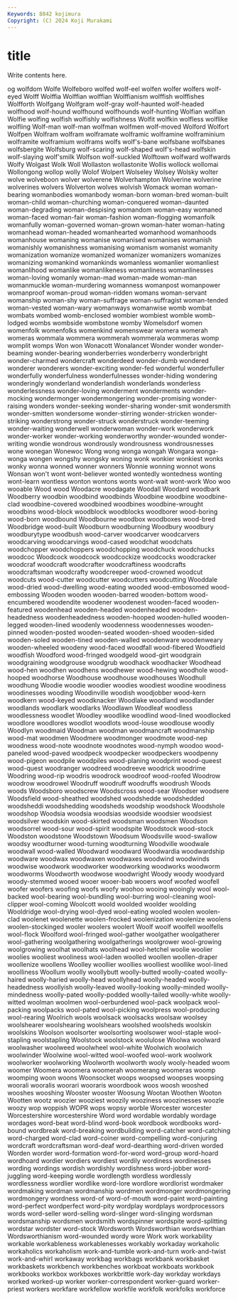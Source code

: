 ```yaml
---
Keywords: 8842 kojimura
Copyright: (C) 2024 Koji Murakami
---
```


# title

Write contents here.



og wolfdom Wolfe Wolfeboro wolfed
wolf-eel wolfen wolfer wolfers wolf-eyed Wolff Wolffia Wolffian wolffian Wolffianism
wolffish wolffishes Wolfforth Wolfgang Wolfgram wolf-gray wolf-haunted wolf-headed wolfhood wolf-hound
wolfhound wolfhounds wolf-hunting Wolfian wolfian Wolfie wolfing wolfish wolfishly wolfishness
Wolfit wolfkin wolfless wolflike wolfling Wolf-man wolf-man wolfman wolfmen wolf-moved
Wolford Wolfort Wolfpen Wolfram wolfram wolframate wolframic wolframine wolframinium wolframite
wolframium wolframs wolfs wolf's-bane wolfsbane wolfsbanes wolfsbergite Wolfsburg wolf-scaring wolf-shaped
wolf's-head wolfskin wolf-slaying wolf'smilk Wolfson wolf-suckled Wolftown wolfward wolfwards Wolfy
Wolgast Wolk Woll Wollaston wollastonite Wollis wollock wollomai Wollongong wollop
wolly Wolof Wolpert Wolseley Wolsey Wolsky wolter wolve wolveboon wolver
wolverene Wolverhampton Wolverine wolverine wolverines wolvers Wolverton wolves wolvish Womack
woman woman-bearing womanbodies womanbody woman-born woman-bred woman-built woman-child woman-churching woman-conquered
woman-daunted woman-degrading woman-despising womandom woman-easy womaned woman-faced woman-fair woman-fashion woman-flogging
womanfolk womanfully woman-governed woman-grown woman-hater woman-hating womanhead woman-headed womanhearted womanhood
womanhoods womanhouse womaning womanise womanised womanises womanish womanishly womanishness womanising
womanism womanist womanity womanization womanize womanized womanizer womanizers womanizes womanizing
womankind womankinds womanless womanlier womanliest womanlihood womanlike womanlikeness womanliness womanlinesses
woman-loving womanly woman-mad woman-made woman-man womanmuckle woman-murdering womanness womanpost womanpower
womanproof woman-proud woman-ridden womans woman-servant womanship woman-shy woman-suffrage woman-suffragist woman-tended
woman-vested woman-wary womanways womanwise womb wombat wombats wombed womb-enclosed wombier
wombiest womble womb-lodged wombs wombside wombstone womby Womelsdorf women womenfolk
womenfolks womenkind womenswear womera womerah womeras wommala wommera wommerah wommerala
wommeras womp womplit womps Won won Wonacott Wonalancet Wonder wonder
wonder-beaming wonder-bearing wonderberries wonderberry wonderbright wonder-charmed wondercraft wonderdeed wonder-dumb wondered
wonderer wonderers wonder-exciting wonder-fed wonderful wonderfuller wonderfully wonderfulness wonderfulnesses wonder-hiding
wondering wonderingly wonderland wonderlandish wonderlands wonderless wonderlessness wonder-loving wonderment wonderments
wonder-mocking wondermonger wondermongering wonder-promising wonder-raising wonders wonder-seeking wonder-sharing wonder-smit wondersmith
wonder-smitten wondersome wonder-stirring wonder-stricken wonder-striking wonderstrong wonder-struck wonderstruck wonder-teeming wonder-waiting
wonderwell wonderwoman wonder-work wonderwork wonder-worker wonder-working wonderworthy wonder-wounded wonder-writing wondie
wondrous wondrously wondrousness wondrousnesses wone wonegan Wonewoc Wong wong wonga
wongah Wongara wonga-wonga wongen wongshy wongsky woning wonk wonkier wonkiest
wonks wonky wonna wonned wonner wonners Wonnie wonning wonnot wons
Wonsan won't wont wont-believer wonted wontedly wontedness wonting wont-learn wontless
wonton wontons wonts wont-wait wont-work Woo woo wooable Wood wood
Woodacre woodagate Woodall Woodard woodbark Woodberry woodbin woodbind woodbinds Woodbine
woodbine woodbine-clad woodbine-covered woodbined woodbines woodbine-wrought woodbins wood-block woodblock woodblocks
woodborer wood-boring wood-born woodbound Woodbourne woodbox woodboxes wood-bred Woodbridge wood-built
Woodburn woodburning Woodbury woodbury woodburytype woodbush wood-carver woodcarver woodcarvers woodcarving
woodcarvings wood-cased woodchat woodchats woodchopper woodchoppers woodchopping woodchuck woodchucks woodcoc
Woodcock woodcock woodcockize woodcocks woodcracker woodcraf woodcraft woodcrafter woodcraftiness woodcrafts
woodcraftsman woodcrafty woodcreeper wood-crowned woodcut woodcuts wood-cutter woodcutter woodcutters woodcutting
Wooddale wood-dried wood-dwelling wood-eating wooded wood-embosomed wood-embossing Wooden wooden wooden-barred
wooden-bottom wood-encumbered woodendite woodener woodenest wooden-faced wooden-featured woodenhead wooden-headed woodenheaded
wooden-headedness woodenheadedness wooden-hooped wooden-hulled wooden-legged wooden-lined woodenly woodenness woodennesses wooden-pinned
wooden-posted wooden-seated wooden-shoed wooden-sided wooden-soled wooden-tined wooden-walled woodenware woodenweary wooden-wheeled
woodeny wood-faced woodfall wood-fibered Woodfield woodfish Woodford wood-fringed woodgeld wood-girt
woodgrain woodgraining woodgrouse woodgrub woodhack woodhacker Woodhead wood-hen woodhen woodhens
woodhewer wood-hewing woodhole wood-hooped woodhorse Woodhouse woodhouse woodhouses Woodhull woodhung
Woodie woodie woodier woodies woodiest woodine woodiness woodinesses wooding Woodinville
woodish woodjobber wood-kern woodkern wood-keyed woodknacker Woodlake woodland woodlander woodlands
woodlark woodlarks Woodlawn Woodleaf woodless woodlessness woodlet Woodley woodlike woodlind
wood-lined woodlocked woodlore woodlores woodlot woodlots wood-louse woodlouse woodly Woodlyn
woodmaid Woodman woodman woodmancraft woodmanship wood-mat woodmen Woodmere woodmonger woodmote
wood-nep woodness wood-note woodnote woodnotes wood-nymph woodoo wood-paneled wood-paved woodpeck
woodpecker woodpeckers woodpenny wood-pigeon woodpile woodpiles wood-planing woodprint wood-queest wood-quest
woodranger woodreed woodreeve woodrick woodrime Woodring wood-rip woodris woodrock woodroof
wood-roofed Woodrow woodrow woodrowel Woodruff woodruff woodruffs woodrush Woods woods
Woodsboro woodscrew Woodscross wood-sear Woodser woodsere Woodsfield wood-sheathed woodshed woodshedde
woodshedded woodsheddi woodshedding woodsheds woodship woodshock Woodshole woodshop Woodsia woodsia
woodsias woodside woodsier woodsiest woodsilver woodskin wood-skirted woodsman woodsmen Woodson
woodsorrel wood-sour wood-spirit woodspite Woodstock wood-stock Woodston woodstone Woodstown Woodsum
Woodsville wood-swallow woodsy woodturner wood-turning woodturning Woodville woodwale woodwall wood-walled
Woodward woodward Woodwardia woodwardship woodware woodwax woodwaxen woodwaxes woodwind woodwinds
woodwise woodwork woodworker woodworking woodworks woodworm woodworms Woodworth woodwose woodwright
Woody woody woodyard woody-stemmed wooed wooer wooer-bab wooers woof woofed
woofell woofer woofers woofing woofs woofy woohoo wooing wooingly wool
wool-backed wool-bearing wool-bundling wool-burring wool-cleaning wool-clipper wool-coming Woolcott woold woolded
woolder woolding Wooldridge wool-drying wool-dyed wool-eating wooled woolen woolen-clad woolenet
woolenette woolen-frocked woolenization woolenize woolens woolen-stockinged wooler woolers woolert Woolf
woolf woolfell woolfells wool-flock Woolford wool-fringed wool-gather woolgather woolgatherer wool-gathering
woolgathering woolgatherings woolgrower wool-growing woolgrowing woolhat woolhats woolhead wool-hetchel woolie
woolier woolies wooliest wooliness wool-laden woolled woollen woollen-draper woollenize woollens
Woolley woollier woollies woolliest woollike wool-lined woolliness Woollum woolly woollybutt
woolly-butted woolly-coated woolly-haired woolly-haried woolly-head woollyhead woolly-headed woolly-headedness woollyish woolly-leaved
woolly-looking woolly-minded woolly-mindedness woolly-pated woolly-podded woolly-tailed woolly-white woolly-witted woolman woolmen
wool-oerburdened wool-pack woolpack wool-packing woolpacks wool-pated wool-picking woolpress wool-producing wool-rearing
Woolrich wools woolsack woolsacks woolsaw woolsey woolshearer woolshearing woolshears woolshed
woolsheds woolskin woolskins Woolson woolsorter woolsorting woolsower wool-staple wool-stapling woolstapling
Woolstock woolstock woolulose Woolwa woolward woolwasher woolweed woolwheel wool-white Woolwich
woolwich woolwinder Woolwine wool-witted wool-woofed wool-work woolwork woolworker woolworking Woolworth
woolworth wooly wooly-headed woom woomer Woomera woomera woomerah woomerang woomeras
woomp woomping woon woons Woonsocket woops woopsed woopses woopsing woorali
wooralis woorari wooraris woordbook woos woosh wooshed wooshes wooshing Wooster
wooster Woosung Wootan Woothen Wooton Wootten wootz woozier wooziest woozily
wooziness woozinesses woozle woozy wop woppish WOPR wops wopsy worble
Worcester worcester Worcestershire worcestershire Word word wordable wordably wordage wordages
word-beat word-blind word-book wordbook wordbooks word-bound wordbreak word-breaking wordbuilding word-catcher
word-catching word-charged word-clad word-coiner word-compelling word-conjuring wordcraft wordcraftsman word-deaf word-dearthing
word-driven worded Worden worder word-formation word-for-word word-group word-hoard wordhoard wordier
wordiers wordiest wordily wordiness wordinesses wording wordings wordish wordishly wordishness
word-jobber word-juggling word-keeping wordle wordlength wordless wordlessly wordlessness wordlier wordlike
word-lore wordlore wordlorist wordmaker wordmaking wordman wordmanship wordmen wordmonger wordmongering
wordmongery wordness word-of word-of-mouth word-paint word-painting word-perfect wordperfect word-pity wordplay
wordplays wordprocessors words word-seller word-selling word-slinger word-slinging wordsman wordsmanship wordsmen
wordsmith wordspinner wordspite word-splitting wordstar wordster word-stock Wordsworth Wordsworthian wordsworthian
Wordsworthianism word-wounded wordy wore Work work workability workable workableness workablenesses
workably workaday workaholic workaholics workaholism work-and-tumble work-and-turn work-and-twist work-and-whirl workaway
workbag workbags workbank workbasket workbaskets workbench workbenches workboat workboats workbook
workbooks workbox workboxes workbrittle work-day workday workdays worked worked-up worker
worker-correspondent worker-guard worker-priest workers workfare workfellow workfile workfolk workfolks workforce
